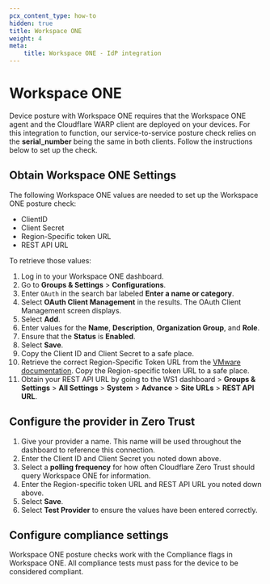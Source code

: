 ```yaml
---
pcx_content_type: how-to
hidden: true
title: Workspace ONE
weight: 4
meta:
    title: Workspace ONE - IdP integration
---
```


# Workspace ONE

Device posture with Workspace ONE requires that the Workspace ONE agent and the Cloudflare WARP client are deployed on your devices. For this integration to function, our service-to-service posture check relies on the **serial_number** being the same in both clients. Follow the instructions below to set up the check.

## Obtain Workspace ONE Settings

The following Workspace ONE values are needed to set up the Workspace ONE posture check:

- ClientID
- Client Secret
- Region-Specific token URL
- REST API URL

To retrieve those values:

1. Log in to your Workspace ONE dashboard.
2. Go to **Groups & Settings** > **Configurations**.
3. Enter `OAuth` in the search bar labeled **Enter a name or category**.
4. Select **OAuth Client Management** in the results. The OAuth Client Management screen displays.
5. Select **Add**.
6. Enter values for the **Name**, **Description**, **Organization Group**, and **Role**.
7. Ensure that the **Status** is **Enabled**.
8. Select **Save**.
9. Copy the Client ID and Client Secret to a safe place.
10. Retrieve the correct Region-Specific Token URL from the [VMware documentation](https://docs.vmware.com/en/VMware-Workspace-ONE-UEM/services/UEM_ConsoleBasics/GUID-BF20C949-5065-4DCF-889D-1E0151016B5A.html). Copy the Region-specific token URL to a safe place.
11. Obtain your REST API URL by going to the WS1 dashboard > **Groups & Settings** > **All Settings** > **System** > **Advance** > **Site URLs** > **REST API URL**.

## Configure the provider in Zero Trust

1. Give your provider a name. This name will be used throughout the dashboard to reference this connection.
2. Enter the Client ID and Client Secret you noted down above.
3. Select a **polling frequency** for how often Cloudflare Zero Trust should query Workspace ONE for information.
4. Enter the Region-specific token URL and REST API URL you noted down above.
5. Select **Save**.
6. Select **Test Provider** to ensure the values have been entered correctly.

## Configure compliance settings

Workspace ONE posture checks work with the Compliance flags in Workspace ONE. All compliance tests must pass for the device to be considered compliant.
